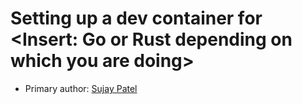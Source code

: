 # Setting up a dev container for <Insert: Go or Rust depending on which you are doing>

* Primary author: [Sujay Patel](https://github.com/SUJP123)